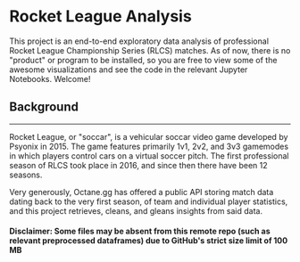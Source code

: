 # Rocket League Analysis
This project is an end-to-end exploratory data analysis of professional Rocket League Championship Series (RLCS) matches. As of now, there is no "product" or program to be installed, so you are free to view some of the awesome visualizations and see the code in the relevant Jupyter Notebooks. Welcome!

## Background
---

Rocket League, or "soccar", is a vehicular soccar video game developed by Psyonix in 2015. The game features primarily 1v1, 2v2, and 3v3 gamemodes in which players control cars on a virtual soccer pitch. The first professional season of RLCS took place in 2016, and since then there have been 12 seasons.

Very generously, Octane.gg has offered a public API storing match data dating back to the very first season, of team and individual player statistics, and this project retrieves, cleans, and gleans insights from said data.

#### Disclaimer: Some files may be absent from this remote repo (such as relevant preprocessed dataframes) due to GitHub's strict size limit of 100 MB
